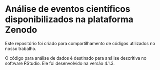 # Análise de eventos científicos disponibilizados na plataforma Zenodo
Este repositório foi criado para compartilhamento de códigos utilizados no nosso trabalho.

O código para análise de dados é destinado para análise descritiva no software RStudio. Ele foi desenvolvido na versão 4.1.3.
